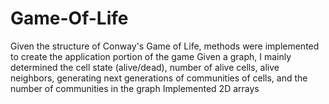 # Game-Of-Life
Given the structure of Conway's Game of Life, methods were implemented to create the application portion of the game
Given a graph, I mainly determined the cell state (alive/dead), number of alive cells, alive neighbors, generating next generations of communities of cells,
and the number of communities in the graph 
Implemented 2D arrays
